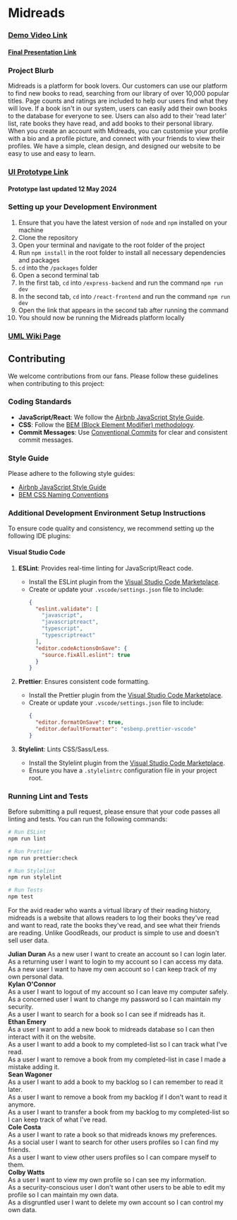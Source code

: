 # Midreads

### [Demo Video Link](https://www.youtube.com/watch?v=ClDrU7qEVts)

#### [Final Presentation Link](https://docs.google.com/presentation/d/1P2gFYvK11ksNucLE_lk21sIDmIObrJyEow4Cefbmijs/edit?usp=sharing)

### Project Blurb

Midreads is a platform for book lovers. Our customers can use our platform to find new books to read, searching from our library of over 10,000 popular titles. Page counts and ratings are included to help our users find what they will love. If a book isn't in our system, users can easily add their own books to the database for everyone to see. Users can also add to their 'read later' list, rate books they have read, and add books to their personal library. When you create an account with Midreads, you can customise your profile with a bio and a profile picture, and connect with your friends to view their profiles. We have a simple, clean design, and designed our website to be easy to use and easy to learn.

### [UI Prototype Link](https://www.figma.com/design/06Grid7QpstABdzwhMFVan/Midreads-Homepage?node-id=0-1&t=2CPF7OGMEoiFyQFE-1)

#### Prototype last updated 12 May 2024

### Setting up your Development Environment
1. Ensure that you have the latest version of `node` and `npm` installed on your machine
2. Clone the repository
3. Open your terminal and navigate to the root folder of the project
4. Run `npm install` in the root folder to install all necessary dependencies and packages
5. `cd` into the `/packages` folder
6. Open a second terminal tab
7. In the first tab, `cd` into `/express-backend` and run the command `npm run dev`
8. In the second tab, `cd` into `/react-frontend` and run the command `npm run dev`
9. Open the link that appears in the second tab after running the command
10. You should now be running the Midreads platform locally

### [UML Wiki Page](https://github.com/JP-Duran/midreads/blob/main/docs/uml.md)

## Contributing

We welcome contributions from our fans. Please follow these guidelines when contributing to this project:

### Coding Standards

- **JavaScript/React**: We follow the [Airbnb JavaScript Style Guide](https://github.com/airbnb/javascript).
- **CSS**: Follow the [BEM (Block Element Modifier) methodology](http://getbem.com/introduction/).
- **Commit Messages**: Use [Conventional Commits](https://www.conventionalcommits.org/en/v1.0.0/) for clear and consistent commit messages.

### Style Guide

Please adhere to the following style guides:

- [Airbnb JavaScript Style Guide](https://github.com/airbnb/javascript)
- [BEM CSS Naming Conventions](http://getbem.com/naming/)

### Additional Development Environment Setup Instructions

To ensure code quality and consistency, we recommend setting up the following IDE plugins:

#### Visual Studio Code

1. **ESLint**: Provides real-time linting for JavaScript/React code.

   - Install the ESLint plugin from the [Visual Studio Code Marketplace](https://marketplace.visualstudio.com/items?itemName=dbaeumer.vscode-eslint).
   - Create or update your `.vscode/settings.json` file to include:
     ```json
     {
       "eslint.validate": [
         "javascript",
         "javascriptreact",
         "typescript",
         "typescriptreact"
       ],
       "editor.codeActionsOnSave": {
         "source.fixAll.eslint": true
       }
     }
     ```

2. **Prettier**: Ensures consistent code formatting.

   - Install the Prettier plugin from the [Visual Studio Code Marketplace](https://marketplace.visualstudio.com/items?itemName=esbenp.prettier-vscode).
   - Create or update your `.vscode/settings.json` file to include:
     ```json
     {
       "editor.formatOnSave": true,
       "editor.defaultFormatter": "esbenp.prettier-vscode"
     }
     ```

3. **Stylelint**: Lints CSS/Sass/Less.
   - Install the Stylelint plugin from the [Visual Studio Code Marketplace](https://marketplace.visualstudio.com/items?itemName=stylelint.vscode-stylelint).
   - Ensure you have a `.stylelintrc` configuration file in your project root.

### Running Lint and Tests

Before submitting a pull request, please ensure that your code passes all linting and tests. You can run the following commands:

```sh
# Run ESLint
npm run lint

# Run Prettier
npm run prettier:check

# Run Stylelint
npm run stylelint

# Run Tests
npm test
```
  
For the avid reader who wants a virtual library of their reading history, midreads is a website that allows readers to log their books they've read and want to read, rate the books they've read, and see what their friends are reading. Unlike GoodReads, our product is simple to use and doesn't sell user data.
  
**Julian Duran**
As a new user I want to create an account so I can login later.  
As a returning user I want to login to my account so I can access my data.  
As a new user I want to have my own account so I can keep track of my own personal data.  
**Kylan O'Connor**  
As a user I want to logout of my account so I can leave my computer safely.  
As a concerned user I want to change my password so I can maintain my security.  
As a user I want to search for a book so I can see if midreads has it.  
**Ethan Emery**  
As a user I want to add a new book to midreads database so I can then interact with it on the website.  
As a user I want to add a book to my completed-list so I can track what I've read.  
As a user I want to remove a book from my completed-list in case I made a mistake adding it.  
**Sean Wagoner**  
As a user I want to add a book to my backlog so I can remember to read it later.  
As a user I want to remove a book from my backlog if I don't want to read it anymore.  
As a user I want to transfer a book from my backlog to my completed-list so I can keep track of what I've read.  
**Cole Costa**  
As a user I want to rate a book so that midreads knows my preferences.  
As a social user I want to search for other users profiles so I can find my friends.  
As a user I want to view other users profiles so I can compare myself to them.  
**Colby Watts**  
As a user I want to view my own profile so I can see my information.  
As a security-conscious user I don't want other users to be able to edit my profile so I can maintain my own data.  
As a disgruntled user I want to delete my own account so I can control my own data.
